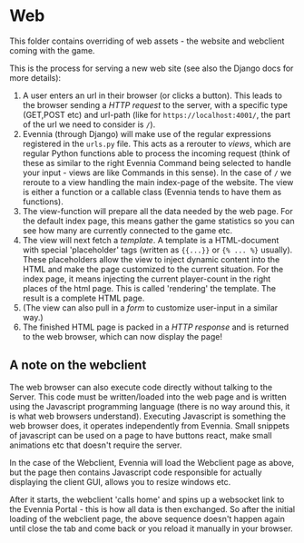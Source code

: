 # Web 

This folder contains overriding of web assets - the website and webclient
coming with the game.

This is the process for serving a new web site (see also the Django docs for
more details):

1. A user enters an url in their browser (or clicks a button). This leads to
   the browser sending a _HTTP request_ to the server, with a specific type
   (GET,POST etc) and url-path (like for `https://localhost:4001/`, the part of
   the url we need to consider is `/`).
2. Evennia (through Django) will make use of the regular expressions registered
   in the `urls.py` file.  This acts as a rerouter to _views_, which are
   regular Python functions able to process the incoming request (think of
   these as similar to the right Evennia Command being selected to handle your
   input - views are like Commands in this sense). In the case of `/` we
   reroute to a view handling the main index-page of the website.  The view is
   either a function or a callable class (Evennia tends to have them as
   functions).
3. The view-function will prepare all the data needed by the web page. For the default 
   index page, this means gather the game statistics so you can see how many
   are currently connected to the game etc. 
4. The view will next fetch a _template_. A template is a HTML-document with special
   'placeholder' tags (written as `{{...}}` or `{% ... %}` usually). These
   placeholders allow the view to inject dynamic content into the HTML and make
   the page customized to the current situation. For the index page, it means
   injecting the current player-count in the right places of the html page. This
   is called 'rendering' the template. The result is a complete HTML page.
5. (The view can also pull in a _form_ to customize user-input in a similar way.)
6. The finished HTML page is packed in a _HTTP response_ and is returned to the
   web browser, which can now display the page! 

## A note on the webclient

The web browser can also execute code directly without talking to the Server.
This code must be written/loaded into the web page and is written using the
Javascript programming language (there is no way around this, it is what web
browsers understand). Executing Javascript is something the web browser does,
it operates independently from Evennia. Small snippets of javascript can be
used on a page to have buttons react, make small animations etc that doesn't
require the server.

In the case of the Webclient, Evennia will load the Webclient page as above,
but the page then contains Javascript code responsible for actually displaying
the client GUI, allows you to resize windows etc. 

After it starts, the webclient 'calls home' and spins up a websocket link to
the Evennia Portal - this is how all data is then exchanged. So after the
initial loading of the webclient page, the above sequence doesn't happen again
until close the tab and come back or you reload it manually in your browser.
